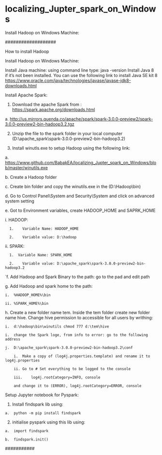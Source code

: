# localizing_Jupter_spark_on_Windows
Install Hadoop on Windows Machine:


###################

How to install Hadoop

Install Hadoop on Windows Machine:

Install Java machine:
using command line type:  java -version 
Install Java 8 if it’s not been installed. You can use the following link to install Java SE kit 8 
https://www.oracle.com/java/technologies/javase/javase-jdk8-downloads.html

 
Install Apache Spark:
1)	Download the apache Spark from : https://spark.apache.org/downloads.html

  a.	http://us.mirrors.quenda.co/apache/spark/spark-3.0.0-preview2/spark-3.0.0-preview2-bin-hadoop3.2.tgz
  
2)	Unzip the file to the spark folder in your local computer (D:\apache_spark\spark-3.0.0-preview2-bin-hadoop3.2)

3)	Install winutls.exe to setup Hadoop using the following link:

  a.	https://www.github.com/BabakEA/localizing_Jupter_spark_on_Windows/blob/master/winutils.exe
  
  b.	Create a Hadoop folder 
  
  c.	Create bin folder and copy the winutils.exe in the (D:\Hadoop\bin\)
  
  d.	Go to Control Panel\System and Security\System and click on advanced system setting 
  
  e.	Got to Environment variables, create HADOOP_HOME and SAPRK_HOME 
  
   i.	HADOOP:
   
      1.	Variable Name: HADOOP_HOME 
      
      2.	Variable value: D:\hadoop
      
   ii.	SPARK:
    
      1.  Variable Name: SPARK_HOME 
      
      2.	Variable value: D:\apache_spark\spark-3.0.0-preview2-bin-hadoop3.2
      
`f.	Add Hadoop and Spark Binary to the path: go to the pad and edit path

 g.	Add Hadoop and spark home to the path:
 
    i.	%HADOOP_HOME%\bin
    
    ii.	%SPARK_HOME%\bin
    
 
 
  h.	Create a new folder name tem. Inside the tem folder create new folder name hive. Change hive permission to accessible for all users by writhing:
  
    i.	d:\hadoop\bin\winutils chmod 777 d:\tem\hive
    
    i.	change the Spark loge, from info to error: go to the following address 
    
    j.	D:\apache_spark\spark-3.0.0-preview2-bin-hadoop3.2\conf
    
        i.	Make a copy of (log4j.properties.template) and rename it to log4j.properties
        
        ii.	Go to # Set everything to be logged to the console
        
        iii.	log4j.rootCategory=INFO, console 
        
        and change it to (ERROR), log4j.rootCategory=ERROR, console
        

Setup Jupyter notebook for Pyspark:

  1)	Install findspark lib using:
  
    a.	python -m pip install findspark
    
  2)	initialise pyspark using this lib using:
  
    a.	import findspark
    
    b.	findspark.init()
    
###########

    


